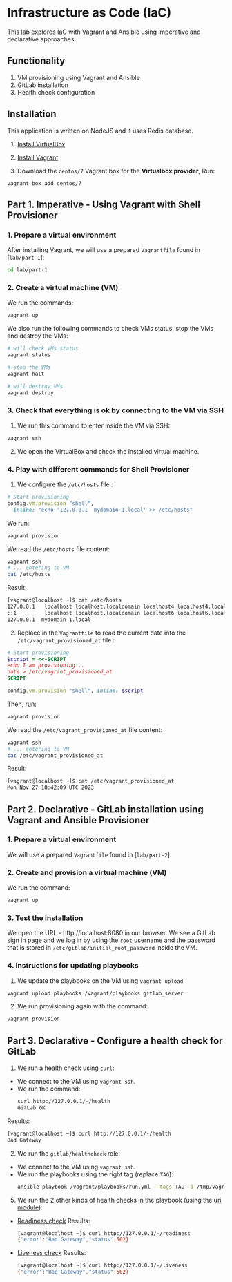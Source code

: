 # Infrastructure as Code (IaC)

This lab explores IaC with Vagrant and Ansible using imperative and declarative approaches.

## Functionality

1. VM provisioning using Vagrant and Ansible
2. GitLab installation
2. Health check configuration

## Installation

This application is written on NodeJS and it uses Redis database.

1. [Install VirtualBox](https://www.virtualbox.org/wiki/Downloads)

2. [Install Vagrant](https://www.vagrantup.com/downloads.html)

3. Download the `centos/7` Vagrant box for the **Virtualbox provider**, 
Run:

  ```
  vagrant box add centos/7
  ```

## Part 1. Imperative - Using Vagrant with Shell Provisioner

### 1. Prepare a virtual environment

After installing Vagrant, we will use a prepared `Vagrantfile` found in [`lab/part-1`]: 

```bash
cd lab/part-1
```

### 2. Create a virtual machine (VM)

We run the commands:

```bash
vagrant up
```
We also run the following commands to check VMs status, stop the VMs and destroy the VMs: 

```bash
# will check VMs status
vagrant status 

# stop the VMs
vagrant halt

# will destroy VMs
vagrant destroy
```

### 3. Check that everything is ok by connecting to the VM via SSH

1. We run this command to enter inside the VM via SSH:

```bash
vagrant ssh
```
 
2. We open the VirtualBox and check the installed virtual machine.

### 4. Play with different commands for Shell Provisioner

1. We configure the `/etc/hosts` file :

```ruby
# Start provisioning
config.vm.provision "shell",
  inline: "echo '127.0.0.1  mydomain-1.local' >> /etc/hosts"
```

We run:

```bash
vagrant provision
```

We read the `/etc/hosts` file content:

```bash
vagrant ssh
# ... entering to VM
cat /etc/hosts
```

Result: 

```bash
[vagrant@localhost ~]$ cat /etc/hosts
127.0.0.1   localhost localhost.localdomain localhost4 localhost4.localdomain4
::1         localhost localhost.localdomain localhost6 localhost6.localdomain6
127.0.0.1  mydomain-1.local
```

2. Replace in the `Vagrantfile` to read the current date into the `/etc/vagrant_provisioned_at` file :

```ruby
# Start provisioning
$script = <<-SCRIPT
echo I am provisioning...
date > /etc/vagrant_provisioned_at
SCRIPT

config.vm.provision "shell", inline: $script
```

Then, run:

```bash
vagrant provision
```

We read the `/etc/vagrant_provisioned_at` file content:

```bash
vagrant ssh
# ... entering to VM
cat /etc/vagrant_provisioned_at
```

Result: 

```bash
[vagrant@localhost ~]$ cat /etc/vagrant_provisioned_at
Mon Nov 27 18:42:09 UTC 2023
```


## Part 2. Declarative - GitLab installation using Vagrant and Ansible Provisioner 

### 1. Prepare a virtual environment

We will use a prepared `Vagrantfile` found in [`lab/part-2`]. 

### 2. Create and provision a virtual machine (VM)

We run the command:

```bash
vagrant up
```
### 3. Test the installation 

We open the URL - http://localhost:8080 in our browser. We see a GitLab sign in page and we log in by using the `root` username and the password that is stored in `/etc/gitlab/initial_root_password` inside the VM.
 
### 4. Instructions for updating playbooks

1. We update the playbooks on the VM using `vagrant upload`:

```bash
vagrant upload playbooks /vagrant/playbooks gitlab_server
```

2. We run provisioning again with the command:

```bash
vagrant provision
```

## Part 3. Declarative - Configure a health check for GitLab

1. We run a health check using `curl`:

  - We connect to the VM using `vagrant ssh`.
  - We run the command:
    ```bash
    curl http://127.0.0.1/-/health
    GitLab OK
    ```

Results:
```bash
[vagrant@localhost ~]$ curl http://127.0.0.1/-/health
Bad Gateway
``` 

2. We run the `gitlab/healthcheck` role:
  - We connect to the VM using `vagrant ssh`.
  - We run the playbooks using the right tag (replace `TAG`):
    ```bash
    ansible-playbook /vagrant/playbooks/run.yml --tags TAG -i /tmp/vagrant-ansible/inventory/vagrant_ansible_local_inventory
    ```

      
5. We run the 2 other kinds of health checks in the playbook (using the [uri module](https://docs.ansible.com/ansible/latest/modules/uri_module.html)):
  - [Readiness check](https://docs.gitlab.com/ee/user/admin_area/monitoring/health_check.html#readiness)
    Results:
    ```bash
    [vagrant@localhost ~]$ curl http://127.0.0.1/-/readiness
    {"error":"Bad Gateway","status":502}    
    ```

  - [Liveness check](https://docs.gitlab.com/ee/user/admin_area/monitoring/health_check.html#liveness)
    Results:
    ```bash
    [vagrant@localhost ~]$ curl http://127.0.0.1/-/liveness
    {"error":"Bad Gateway","status":502}
    ```
